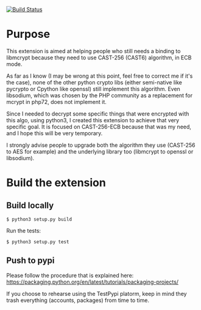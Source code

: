 [![Build Status](https://www.travis-ci.org/shtouff/python-cast6ecb.svg?branch=master)](https://www.travis-ci.org/shtouff/python-cast6ecb)

# Purpose
This extension is aimed at helping people who still needs a binding to libmcrypt because they need to use CAST-256 (CAST6) algorithm, in ECB mode.

As far as I know (I may be wrong at this point, feel free to correct me if it's the case), none of the other python crypto libs (either semi-native like pycrypto or Cpython like openssl) still implement this algorithm. Even libsodium, which was chosen by the PHP community as a replacement for mcrypt in php72, does not implement it.

Since I needed to decrypt some specific things that were encrypted with this algo, using python3, I created this extension to achieve that very specific goal. It is focused on CAST-256-ECB because that was my need, and I hope this will be very temporary. 

I strongly advise people to upgrade both the algorithm they use (CAST-256 to AES for example) and the underlying library too (libmcrypt to openssl or libsodium).

# Build the extension

## Build locally
```
$ python3 setup.py build
```

Run the tests:
```
$ python3 setup.py test
```

## Push to pypi

Please follow the procedure that is explained here: https://packaging.python.org/en/latest/tutorials/packaging-projects/

If you choose to rehearse using the TestPypi platorm, keep in mind they trash everything (accounts, packages) from time to time.


